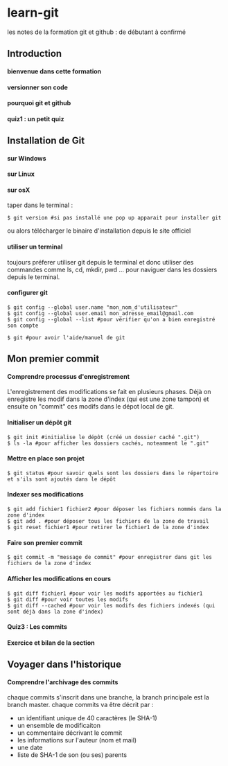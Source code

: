 # learn-git
les notes de la formation git et github : de débutant à confirmé

## Introduction

#### bienvenue dans cette formation
#### versionner son code
#### pourquoi git et github
#### quiz1 : un petit quiz

## Installation de Git

#### sur Windows
#### sur Linux
#### sur osX
taper dans le terminal :
```
$ git version #si pas installé une pop up apparait pour installer git
```
ou alors télécharger le binaire d'installation depuis le site officiel
#### utiliser un terminal
toujours préferer utiliser git depuis le terminal et donc utiliser des commandes comme ls, cd, mkdir, pwd ... pour naviguer dans les dossiers depuis le terminal.
#### configurer git
```
$ git config --global user.name "mon_nom_d'utilisateur"
$ git config --global user.email mon_adresse_email@gmail.com
$ git config --global --list #pour vérifier qu'on a bien enregistré son compte

$ git #pour avoir l'aide/manuel de git
```

## Mon premier commit

#### Comprendre processus d'enregistrement
L'enregistrement des modifications se fait en plusieurs phases. Déjà on enregistre les modif dans la zone d'index (qui est une zone tampon) et ensuite on "commit" ces modifs dans le dépot local de git.
#### Initialiser un dépôt git
```
$ git init #initialise le dépôt (créé un dossier caché ".git")
$ ls -la #pour afficher les dossiers cachés, noteamment le ".git"
```
#### Mettre en place son projet
```
$ git status #pour savoir quels sont les dossiers dans le répertoire et s'ils sont ajoutés dans le dépôt
```
#### Indexer ses modifications
```
$ git add fichier1 fichier2 #pour déposer les fichiers nommés dans la zone d'index
$ git add . #pour déposer tous les fichiers de la zone de travail
$ git reset fichier1 #pour retirer le fichier1 de la zone d'index
```
#### Faire son premier commit
```
$ git commit -m "message de commit" #pour enregistrer dans git les fichiers de la zone d'index
```
#### Afficher les modifications en cours
```
$ git diff fichier1 #pour voir les modifs apportées au fichier1
$ git diff #pour voir toutes les modifs
$ git diff --cached #pour voir les modifs des fichiers indexés (qui sont déjà dans la zone d'index)
```
#### Quiz3 : Les commits
#### Exercice et bilan de la section

## Voyager dans l'historique

#### Comprendre l'archivage des commits
chaque commits s'inscrit dans une branche, la branch principale est la branch master.
chaque commits va être décrit par :
- un identifiant unique de 40 caractères (le SHA-1)
- un ensemble de modificaiton
- un commentaire décrivant le commit
- les informations sur l'auteur (nom et mail)
- une date
- liste de SHA-1 de son (ou ses) parents
